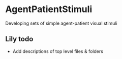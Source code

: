 # AgentPatientStimuli
Developing sets of simple agent-patient visual stimuli

## Lily todo

- Add descriptions of top level files & folders 